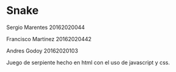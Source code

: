 # Snake

Sergio Marentes 20162020044

Francisco Martinez 20162020442

Andres Godoy  20162020103

Juego de serpiente hecho en html con el uso de javascript y css.
